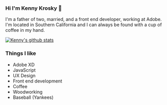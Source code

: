 ### Hi I'm Kenny Krosky 👋

I'm a father of two, married, and a front end developer, working at Adobe. I'm located in Southern California and I can always be found with a cup of coffee in my hand. 


[![Kenny's github stats](https://github-readme-stats.vercel.app/api?username=ispykenny)](https://github.com/anuraghazra/github-readme-stats)

### Things I like

- Adobe XD
- JavaScript
- UX Design
- Front end development
- Coffee
- Woodworking
- Baseball (Yankees)
